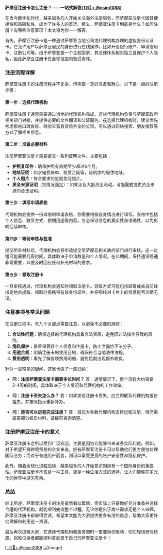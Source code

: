 **萨摩亚注册卡怎么注册？——一站式解答[[TG💪+ @esim1088](https://t.me/s/esim1088)]**

在当今数字化时代，越来越多的人开始关注海外注册服务，而萨摩亚注册卡因其便捷性和高隐私性，成为了许多人的首选。那么，萨摩亚注册卡到底是什么？如何注册？有哪些注意事项？本文将为你一一解答。

首先，萨摩亚注册卡是一种通过萨摩亚当地公司或代理机构办理的虚拟身份认证卡。它允许用户以萨摩亚居民的身份进行在线操作，比如开设银行账户、申请信用卡、注册公司等。由于萨摩亚是一个主权国家，其法律体系相对独立且保护个人隐私，因此萨摩亚注册卡在全球范围内备受青睐。

### 注册流程详解

萨摩亚注册卡的注册流程并不复杂，但需要一定的准备和耐心。以下是一般的注册步骤：

#### 第一步：选择代理机构
萨摩亚注册卡通常需要通过当地的代理机构完成。这些代理机构负责与萨摩亚政府相关部门对接，并提供必要的文件翻译和公证服务。在选择代理机构时，建议优先考虑那些口碑良好、经验丰富且资质齐全的公司。可以通过网络搜索、朋友推荐等方式了解相关信息。

#### 第二步：准备必要材料
注册萨摩亚注册卡需要提交一系列证明文件，主要包括：
- **护照复印件**：确保护照有效期至少超过6个月。
- **地址证明**：如水电费账单、租赁合同等，证明你的居住地址。
- **个人照片**：符合要求的近期免冠照片。
- **资金来源证明**（视情况而定）：如果涉及大额资金流动，可能需要提供资金来源的合法证明。

#### 第三步：填写申请表格
代理机构会提供一份详细的申请表格，你需要根据自身情况进行填写。表格中包括个人信息、联系方式、预期用途等内容。务必保证信息的真实性和准确性，以免影响后续审核。

#### 第四步：等待审核与批准
提交所有材料后，代理机构会将申请提交至萨摩亚相关政府部门进行审核。这一过程可能需要几周时间，具体取决于申请数量和个人情况。在此期间，保持通讯畅通非常重要，以便及时回应任何补充材料的要求。

#### 第五步：领取注册卡
一旦审核通过，代理机构会通知你领取注册卡。领取方式可能包括邮寄或亲自前往指定地点提取。领取时需携带有效身份证件，并仔细核对卡片上的信息是否准确无误。

### 注意事项与常见问题

在注册过程中，有几个关键点需要注意，以避免不必要的麻烦：

1. **合法性问题**：确保选择的代理机构具备合法资质，避免因非法操作导致的风险。
2. **隐私保护**：妥善保管好个人信息和注册卡，防止泄露给不法分子。
3. **用途合规**：明确注册卡的使用目的，确保符合当地法律法规。
4. **费用透明**：事先了解各项费用明细，避免后期出现额外收费。

针对一些常见的疑问，这里也做了一些归纳：
- **问：注册萨摩亚注册卡需要多长时间？**
  答：通常情况下，整个流程大约需要2-4周的时间，具体取决于个人情况和代理机构的工作效率。
  
- **问：注册卡丢失怎么办？**
  答：如果发现注册卡丢失，应立即联系代理机构报告挂失，并按照指示重新补办。

- **问：是否可以远程完成注册？**
  答：目前大多数代理机构支持远程注册，但仍需邮寄部分纸质材料，请提前咨询清楚。

### 注册萨摩亚注册卡的意义

萨摩亚注册卡之所以受到广泛欢迎，主要是因为它能够带来诸多实际利益。例如，对于希望开展跨境贸易的企业来说，拥有萨摩亚注册卡可以帮助他们更方便地处理国际业务；而对于普通用户而言，则可以享受更高的账户安全性和隐私保护。

此外，随着全球化进程加快，越来越多的人开始意识到拥有一个国际身份的重要性。萨摩亚注册卡不仅是一种工具，更是一种生活方式的选择，让人们能够在多元化的世界中游刃有余。

### 总结

综上所述，萨摩亚注册卡的注册虽然看似繁琐，但实际上只要做好充分准备并选择合适的代理机构，就能顺利完成整个过程。无论你是出于商业需求还是个人兴趣，萨摩亚注册卡都值得尝试。希望本文能为大家提供更多有用的信息，帮助大家更好地理解和利用这一资源。

最后再次提醒大家，在选择代理机构和服务商时一定要擦亮眼睛，切勿轻信低价诱惑。祝每位读者都能顺利拿到属于自己的萨摩亚注册卡！

[[TG💪+ @esim1088](https://t.me/s/esim1088) ![Image](https://i.postimg.cc/4NQfJmqS/Snipaste-2025-05-13-00-14-12.png)]